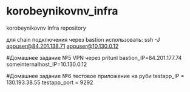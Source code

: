 # korobeynikovnv_infra
korobeynikovnv Infra repository

для chain подключения через bastion использовать:
ssh -J appuser@84.201.138.71 appuser@10.130.0.12

#Домашнее задание №5 VPN через pritunl
bastion_IP=84.201.177.74
someinternalhost_IP=10.130.0.12

#Домашнее задание №6 тестовое приложение на руби
testapp_IP = 130.193.38.55
testapp_port = 9292
